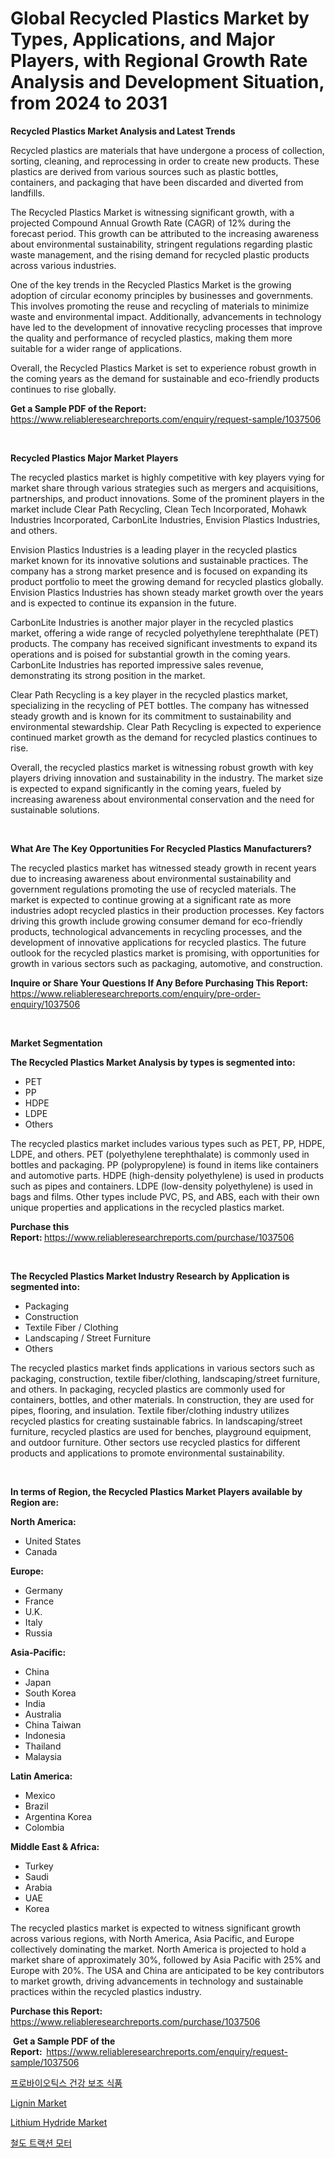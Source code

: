 <p><h1>Global Recycled Plastics Market by Types, Applications, and Major Players, with Regional Growth Rate Analysis and Development Situation, from 2024 to 2031</h1></p><p><strong>Recycled Plastics Market Analysis and Latest Trends</strong></p>
<p><p>Recycled plastics are materials that have undergone a process of collection, sorting, cleaning, and reprocessing in order to create new products. These plastics are derived from various sources such as plastic bottles, containers, and packaging that have been discarded and diverted from landfills.</p><p>The Recycled Plastics Market is witnessing significant growth, with a projected Compound Annual Growth Rate (CAGR) of 12% during the forecast period. This growth can be attributed to the increasing awareness about environmental sustainability, stringent regulations regarding plastic waste management, and the rising demand for recycled plastic products across various industries.</p><p>One of the key trends in the Recycled Plastics Market is the growing adoption of circular economy principles by businesses and governments. This involves promoting the reuse and recycling of materials to minimize waste and environmental impact. Additionally, advancements in technology have led to the development of innovative recycling processes that improve the quality and performance of recycled plastics, making them more suitable for a wider range of applications.</p><p>Overall, the Recycled Plastics Market is set to experience robust growth in the coming years as the demand for sustainable and eco-friendly products continues to rise globally.</p></p>
<p><strong>Get a Sample PDF of the Report:&nbsp;</strong> <a href="https://www.reliableresearchreports.com/enquiry/request-sample/1037506">https://www.reliableresearchreports.com/enquiry/request-sample/1037506</a></p>
<p>&nbsp;</p>
<p><strong>Recycled Plastics Major Market Players</strong></p>
<p><p>The recycled plastics market is highly competitive with key players vying for market share through various strategies such as mergers and acquisitions, partnerships, and product innovations. Some of the prominent players in the market include Clear Path Recycling, Clean Tech Incorporated, Mohawk Industries Incorporated, CarbonLite Industries, Envision Plastics Industries, and others.</p><p>Envision Plastics Industries is a leading player in the recycled plastics market known for its innovative solutions and sustainable practices. The company has a strong market presence and is focused on expanding its product portfolio to meet the growing demand for recycled plastics globally. Envision Plastics Industries has shown steady market growth over the years and is expected to continue its expansion in the future.</p><p>CarbonLite Industries is another major player in the recycled plastics market, offering a wide range of recycled polyethylene terephthalate (PET) products. The company has received significant investments to expand its operations and is poised for substantial growth in the coming years. CarbonLite Industries has reported impressive sales revenue, demonstrating its strong position in the market.</p><p>Clear Path Recycling is a key player in the recycled plastics market, specializing in the recycling of PET bottles. The company has witnessed steady growth and is known for its commitment to sustainability and environmental stewardship. Clear Path Recycling is expected to experience continued market growth as the demand for recycled plastics continues to rise.</p><p>Overall, the recycled plastics market is witnessing robust growth with key players driving innovation and sustainability in the industry. The market size is expected to expand significantly in the coming years, fueled by increasing awareness about environmental conservation and the need for sustainable solutions.</p></p>
<p>&nbsp;</p>
<p><strong>What Are The Key Opportunities For Recycled Plastics Manufacturers?</strong></p>
<p><p>The recycled plastics market has witnessed steady growth in recent years due to increasing awareness about environmental sustainability and government regulations promoting the use of recycled materials. The market is expected to continue growing at a significant rate as more industries adopt recycled plastics in their production processes. Key factors driving this growth include growing consumer demand for eco-friendly products, technological advancements in recycling processes, and the development of innovative applications for recycled plastics. The future outlook for the recycled plastics market is promising, with opportunities for growth in various sectors such as packaging, automotive, and construction.</p></p>
<p><strong>Inquire or Share Your Questions If Any Before Purchasing This Report:</strong> <a href="https://www.reliableresearchreports.com/enquiry/pre-order-enquiry/1037506">https://www.reliableresearchreports.com/enquiry/pre-order-enquiry/1037506</a></p>
<p>&nbsp;</p>
<p><strong>Market Segmentation</strong></p>
<p><strong>The Recycled Plastics Market Analysis by types is segmented into:</strong></p>
<p><ul><li>PET</li><li>PP</li><li>HDPE</li><li>LDPE</li><li>Others</li></ul></p>
<p><p>The recycled plastics market includes various types such as PET, PP, HDPE, LDPE, and others. PET (polyethylene terephthalate) is commonly used in bottles and packaging. PP (polypropylene) is found in items like containers and automotive parts. HDPE (high-density polyethylene) is used in products such as pipes and containers. LDPE (low-density polyethylene) is used in bags and films. Other types include PVC, PS, and ABS, each with their own unique properties and applications in the recycled plastics market.</p></p>
<p><strong>Purchase this Report:&nbsp;</strong><a href="https://www.reliableresearchreports.com/purchase/1037506">https://www.reliableresearchreports.com/purchase/1037506</a></p>
<p>&nbsp;</p>
<p><strong>The Recycled Plastics Market Industry Research by Application is segmented into:</strong></p>
<p><ul><li>Packaging</li><li>Construction</li><li>Textile Fiber / Clothing</li><li>Landscaping / Street Furniture</li><li>Others</li></ul></p>
<p><p>The recycled plastics market finds applications in various sectors such as packaging, construction, textile fiber/clothing, landscaping/street furniture, and others. In packaging, recycled plastics are commonly used for containers, bottles, and other materials. In construction, they are used for pipes, flooring, and insulation. Textile fiber/clothing industry utilizes recycled plastics for creating sustainable fabrics. In landscaping/street furniture, recycled plastics are used for benches, playground equipment, and outdoor furniture. Other sectors use recycled plastics for different products and applications to promote environmental sustainability.</p></p>
<p>&nbsp;</p>
<p><strong>In terms of Region, the Recycled Plastics Market Players available by Region are:</strong></p>
<p>
    <p> <strong> North America: </strong>
        <ul>
            <li>United States</li>
            <li>Canada</li>
        </ul>
        </p> 
    <p> <strong> Europe: </strong>
        <ul>
            <li>Germany</li>
            <li>France</li>
            <li>U.K.</li>
            <li>Italy</li>
            <li>Russia</li>
        </ul>
        </p> 
    <p> <strong> Asia-Pacific: </strong>
        <ul>
            <li>China</li>
            <li>Japan</li>
            <li>South Korea</li>
            <li>India</li>
            <li>Australia</li>
            <li>China Taiwan</li>
            <li>Indonesia</li>
            <li>Thailand</li>
            <li>Malaysia</li>
        </ul>
        </p> 
    <p> <strong> Latin America: </strong>
        <ul>
            <li>Mexico</li>
            <li>Brazil</li>
            <li>Argentina Korea</li>
            <li>Colombia</li>
        </ul>
        </p> 
    <p> <strong> Middle East & Africa: </strong>
        <ul>
            <li>Turkey</li>
            <li>Saudi</li>
            <li>Arabia</li>
            <li>UAE</li>
            <li>Korea</li>
        </ul>
    </p>
    </p>
<p><p>The recycled plastics market is expected to witness significant growth across various regions, with North America, Asia Pacific, and Europe collectively dominating the market. North America is projected to hold a market share of approximately 30%, followed by Asia Pacific with 25% and Europe with 20%. The USA and China are anticipated to be key contributors to market growth, driving advancements in technology and sustainable practices within the recycled plastics industry.</p></p>
<p><strong>Purchase this Report: </strong><a href="https://www.reliableresearchreports.com/purchase/1037506">https://www.reliableresearchreports.com/purchase/1037506</a></p>
<p>&nbsp;<strong>Get a Sample PDF of the Report:&nbsp;&nbsp;</strong><a href="https://www.reliableresearchreports.com/enquiry/request-sample/1037506">https://www.reliableresearchreports.com/enquiry/request-sample/1037506</a></p>
<p><strong></strong></p>
<p><p><a href="https://medium.com/@christianlarkinus/%ED%94%84%EB%A1%9C%EB%B0%94%EC%9D%B4%EC%98%A4%ED%8B%B1%EC%8A%A4-%EC%8B%9D%ED%92%88-%EB%B3%B4%EC%B6%A9%EC%A0%9C-%EC%8B%9C%EC%9E%A5-%EC%A1%B0%EC%82%AC-%EB%B3%B4%EA%B3%A0%EC%84%9C-%EA%B7%B8-%EC%97%AD%EC%82%AC-%EB%B0%8F-2024%EB%85%84%EB%B6%80%ED%84%B0-2031%EB%85%84%EA%B9%8C%EC%A7%80%EC%9D%98-%EC%98%88%EC%B8%A1-abcfaecd45ed">프로바이오틱스 건강 보조 식품</a></p><p><a href="https://github.com/angelajermaine/Market-Research-Report-List-2/blob/main/lignin-market.md">Lignin Market</a></p><p><a href="https://github.com/beatblasta/Market-Research-Report-List-2/blob/main/lithium-hydride-market.md">Lithium Hydride Market</a></p><p><a href="https://medium.com/@fredajerde/%EC%B2%A0%EB%8F%84-%EC%A0%84%EB%8F%99-%EB%AA%A8%ED%84%B0-%EC%8B%9C%EC%9E%A5-%EC%B8%A1%EC%A0%95%EC%B9%98-%ED%95%B4%EC%84%9D-%EC%8B%9C%EC%9E%A5-%EC%A0%90%EC%9C%A0%EC%9C%A8-%ED%8A%B8%EB%A0%8C%EB%93%9C-%EB%B0%8F-%EC%84%B1%EC%9E%A5-%ED%8C%A8%ED%84%B4-2fef7e6225fd">철도 트랙션 모터</a></p></p>